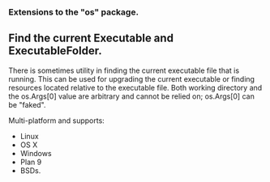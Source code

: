 ### Extensions to the "os" package.

## Find the current Executable and ExecutableFolder.

There is sometimes utility in finding the current executable file
that is running. This can be used for upgrading the current executable
or finding resources located relative to the executable file. Both
working directory and the os.Args[0] value are arbitrary and cannot
be relied on; os.Args[0] can be "faked".

Multi-platform and supports:
 * Linux
 * OS X
 * Windows
 * Plan 9
 * BSDs.
